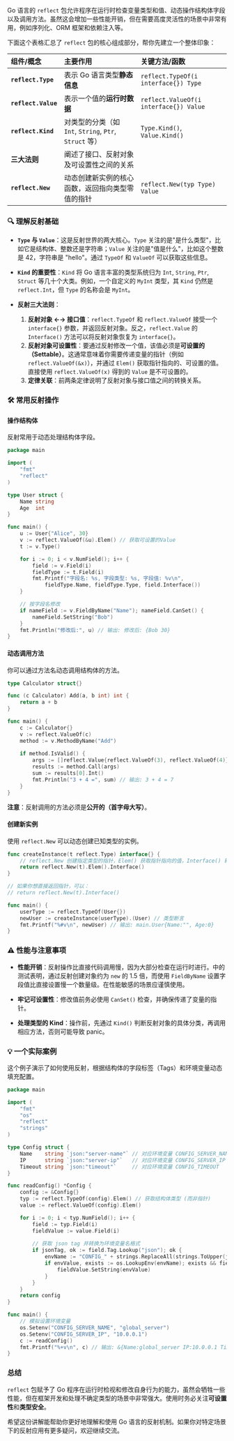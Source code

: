 Go 语言的 `reflect` 包允许程序在运行时检查变量类型和值、动态操作结构体字段以及调用方法。虽然这会增加一些性能开销，但在需要高度灵活性的场景中非常有用，例如序列化、ORM 框架和依赖注入等。

下面这个表格汇总了 `reflect` 包的核心组成部分，帮你先建立一个整体印象：

| 组件/概念        | 主要作用                                                                 | 关键方法/函数                                       |
| :--------------- | :----------------------------------------------------------------------- | :-------------------------------------------------- |
| **`reflect.Type`** | 表示 Go 语言类型**静态信息**                                 | `reflect.TypeOf(i interface{}) Type`          |
| **`reflect.Value`** | 表示一个值的**运行时数据**                                 | `reflect.ValueOf(i interface{}) Value`        |
| **`reflect.Kind`** | 对类型的分类（如 `Int`, `String`, `Ptr`, `Struct` 等）                 | `Type.Kind()`, `Value.Kind()`                     |
| **三大法则**     | 阐述了接口、反射对象及可设置性之间的关系                               |                                                     |
| **`reflect.New`**  | 动态创建新实例的核心函数，返回指向类型零值的指针                         | `reflect.New(typ Type) Value`                   |

### 🔍 理解反射基础

- **`Type` 与 `Value`**：这是反射世界的两大核心。`Type` 关注的是"是什么类型"，比如它是结构体、整数还是字符串；`Value` 关注的是"值是什么"，比如这个整数是 42，字符串是 "hello"。通过 `TypeOf` 和 `ValueOf` 可以获取这些信息。

- **`Kind` 的重要性**：`Kind` 将 Go 语言丰富的类型系统归为 `Int`, `String`, `Ptr`, `Struct` 等几十个大类。例如，一个自定义的 `MyInt` 类型，其 `Kind` 仍然是 `reflect.Int`，但 `Type` 的名称会是 `MyInt`。

- **反射三大法则**：
  1.  **反射对象 ←→ 接口值**：`reflect.TypeOf` 和 `reflect.ValueOf` 接受一个 `interface{}` 参数，并返回反射对象。反之，`reflect.Value` 的 `Interface()` 方法可以将反射对象恢复为 `interface{}`。
  2.  **反射对象可设置性**：要通过反射修改一个值，该值必须是**可设置的（Settable）**。这通常意味着你需要传递变量的指针（例如 `reflect.ValueOf(&x)`），并通过 `Elem()` 获取指针指向的、可设置的值。直接使用 `reflect.ValueOf(x)` 得到的 `Value` 是不可设置的。
  3.  **定律关联**：前两条定律说明了反射对象与接口值之间的转换关系。

### 🛠️ 常用反射操作

#### 操作结构体

反射常用于动态处理结构体字段。

```go
package main

import (
    "fmt"
    "reflect"
)

type User struct {
    Name string
    Age  int
}

func main() {
    u := User{"Alice", 30}
    v := reflect.ValueOf(&u).Elem() // 获取可设置的Value
    t := v.Type()

    for i := 0; i < v.NumField(); i++ {
        field := v.Field(i)
        fieldType := t.Field(i)
        fmt.Printf("字段名: %s, 字段类型: %s, 字段值: %v\n", 
            fieldType.Name, fieldType.Type, field.Interface())
    }

    // 按字段名修改
    if nameField := v.FieldByName("Name"); nameField.CanSet() {
        nameField.SetString("Bob")
    }
    fmt.Println("修改后:", u) // 输出: 修改后: {Bob 30}
}
```

#### 动态调用方法

你可以通过方法名动态调用结构体的方法。

```go
type Calculator struct{}

func (c Calculator) Add(a, b int) int {
    return a + b
}

func main() {
    c := Calculator{}
    v := reflect.ValueOf(c)
    method := v.MethodByName("Add")
    
    if method.IsValid() {
        args := []reflect.Value{reflect.ValueOf(3), reflect.ValueOf(4)}
        results := method.Call(args)
        sum := results[0].Int()
        fmt.Println("3 + 4 =", sum) // 输出: 3 + 4 = 7
    }
}
```
**注意**：反射调用的方法必须是**公开的（首字母大写）**。

#### 创建新实例

使用 `reflect.New` 可以动态创建已知类型的实例。

```go
func createInstance(t reflect.Type) interface{} {
    // reflect.New 创建指定类型的指针，Elem() 获取指针指向的值，Interface() 转换为 interface{}
    return reflect.New(t).Elem().Interface()
}

// 如果你想直接返回指针，可以：
// return reflect.New(t).Interface()

func main() {
    userType := reflect.TypeOf(User{})
    newUser := createInstance(userType).(User) // 类型断言
    fmt.Printf("%#v\n", newUser) // 输出: main.User{Name:"", Age:0}
}
```

### ⚠️ 性能与注意事项

- **性能开销**：反射操作比直接代码调用慢，因为大部分检查在运行时进行。中的测试表明，通过反射创建对象约为 `new` 的 1.5 倍，而使用 `FieldByName` 设置字段值比直接设置慢一个数量级。在性能敏感的场景应谨慎使用。

- **牢记可设置性**：修改值前务必使用 `CanSet()` 检查，并确保传递了变量的指针。

- **处理类型的 Kind**：操作前，先通过 `Kind()` 判断反射对象的具体分类，再调用相应方法，否则可能导致 panic。

### 💡 一个实际案例

这个例子演示了如何使用反射，根据结构体的字段标签（Tags）和环境变量动态填充配置。

```go
package main

import (
    "fmt"
    "os"
    "reflect"
    "strings"
)

type Config struct {
    Name    string `json:"server-name"` // 对应环境变量 CONFIG_SERVER_NAME
    IP      string `json:"server-ip"`   // 对应环境变量 CONFIG_SERVER_IP
    Timeout string `json:"timeout"`     // 对应环境变量 CONFIG_TIMEOUT
}

func readConfig() *Config {
    config := &Config{}
    typ := reflect.TypeOf(config).Elem() // 获取结构体类型 (而非指针)
    value := reflect.ValueOf(config).Elem()

    for i := 0; i < typ.NumField(); i++ {
        field := typ.Field(i)
        fieldValue := value.Field(i)
        
        // 获取 json tag 并转换为环境变量名格式
        if jsonTag, ok := field.Tag.Lookup("json"); ok {
            envName := "CONFIG_" + strings.ReplaceAll(strings.ToUpper(jsonTag), "-", "_")
            if envValue, exists := os.LookupEnv(envName); exists && fieldValue.CanSet() {
                fieldValue.SetString(envValue)
            }
        }
    }
    return config
}

func main() {
    // 模拟设置环境变量
    os.Setenv("CONFIG_SERVER_NAME", "global_server")
    os.Setenv("CONFIG_SERVER_IP", "10.0.0.1")
    c := readConfig()
    fmt.Printf("%+v\n", c) // 输出: &{Name:global_server IP:10.0.0.1 Timeout:}
}
```

### 总结

`reflect` 包赋予了 Go 程序在运行时检视和修改自身行为的能力，虽然会牺牲一些性能，但在框架开发和处理不确定类型的场景中非常强大。使用时务必关注**可设置性**和**类型安全**。

希望这份讲解能帮助你更好地理解和使用 Go 语言的反射机制。如果你对特定场景下的反射应用有更多疑问，欢迎继续交流。